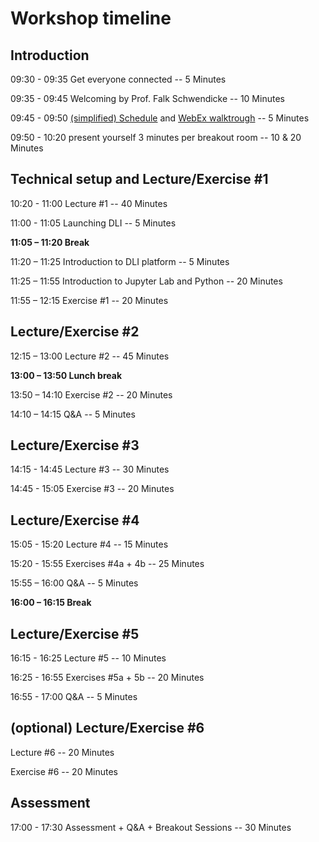 # Workshop timeline

## Introduction

09:30 - 09:35 Get everyone connected -- 5 Minutes

09:35 - 09:45 Welcoming by Prof. Falk Schwendicke -- 10 Minutes

09:45 - 09:50 [(simplified) Schedule](./schedule_simplified.md) and [WebEx walktrough](./webex_walkthrough.md) -- 5 Minutes

09:50 - 10:20 present yourself 3 minutes per breakout room -- 10 & 20 Minutes

## Technical setup and Lecture/Exercise #1

10:20 - 11:00 Lecture #1 -- 40 Minutes

11:00 - 11:05 Launching DLI -- 5 Minutes

**11:05 – 11:20 Break**

11:20 – 11:25 Introduction to DLI platform -- 5 Minutes

11:25 – 11:55 Introduction to Jupyter Lab and Python -- 20 Minutes

11:55 – 12:15 Exercise #1 -- 20 Minutes

## Lecture/Exercise #2

12:15 – 13:00 Lecture #2 -- 45 Minutes

**13:00 – 13:50 Lunch break**

13:50 – 14:10 Exercise #2 -- 20 Minutes

14:10 – 14:15 Q&A -- 5 Minutes

## Lecture/Exercise #3

14:15 - 14:45 Lecture #3 -- 30 Minutes

14:45 - 15:05 Exercise #3 -- 20 Minutes

## Lecture/Exercise #4

15:05 - 15:20 Lecture #4 -- 15 Minutes

15:20 - 15:55 Exercises #4a + 4b -- 25 Minutes

15:55 – 16:00 Q&A -- 5 Minutes

**16:00 – 16:15 Break**

## Lecture/Exercise #5

16:15 - 16:25 Lecture #5 -- 10 Minutes

16:25 - 16:55 Exercises #5a + 5b -- 20 Minutes

16:55 - 17:00 Q&A -- 5 Minutes

## (optional) Lecture/Exercise #6

Lecture #6 -- 20 Minutes

Exercise #6 -- 20 Minutes

## Assessment

17:00 - 17:30 Assessment + Q&A + Breakout Sessions -- 30 Minutes
